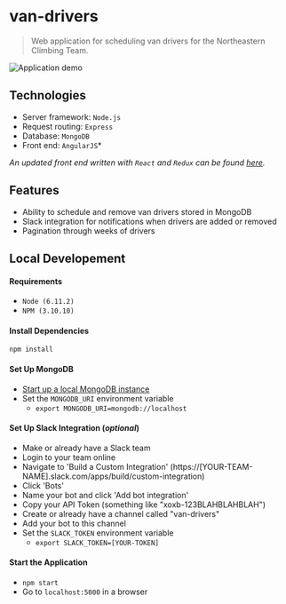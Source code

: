 # van-drivers

> Web application for scheduling van drivers for the Northeastern Climbing Team.

![Application demo](demo.gif)

## Technologies

- Server framework: `Node.js`
- Request routing: `Express`
- Database: `MongoDB`
- Front end: `AngularJS`*

*An updated front end written with `React` and `Redux` can be found [here](https://github.com/alexcrist/van-drivers-react-redux).*

## Features

- Ability to schedule and remove van drivers stored in MongoDB
- Slack integration for notifications when drivers are added or removed
- Pagination through weeks of drivers

## Local Developement

#### Requirements

- `Node (6.11.2)`
- `NPM (3.10.10)`

#### Install Dependencies

`npm install`

#### Set Up MongoDB

- [Start up a local MongoDB instance](https://scotch.io/tutorials/an-introduction-to-mongodb)
- Set the `MONGODB_URI` environment variable
  - `export MONGODB_URI=mongodb://localhost`
  
#### Set Up Slack Integration (*optional*)

- Make or already have a Slack team
- Login to your team online
- Navigate to 'Build a Custom Integration' (https://[YOUR-TEAM-NAME].slack.com/apps/build/custom-integration)
- Click 'Bots'
- Name your bot and click 'Add bot integration'
- Copy your API Token (something like "xoxb-123BLAHBLAHBLAH")
- Create or already have a channel called "van-drivers"
- Add your bot to this channel
- Set the `SLACK_TOKEN` environment variable
  - `export SLACK_TOKEN=[YOUR-TOKEN]`

#### Start the Application

- `npm start`
- Go to `localhost:5000` in a browser
